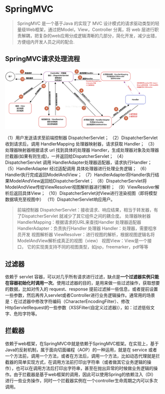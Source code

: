 # SpringMVC

> SpringMVC 是一个基于Java 的实现了 MVC 设计模式的请求驱动类型的轻量级Web框架，通过把Model，View，Controller 分离，将 web 层进行职责解耦，把复杂的web应用分成逻辑清晰的几部分，简化开发，减少出错，方便组内开发人员之间的配合.

## SpringMVC请求处理流程

![image-20220508195426627](../../../image/image-20220508195426627.png)

（1）用户发送请求至前端控制器 DispatcherServlet；
（2）DispatcherServlet 收到请求后，调用 HandlerMapping 处理器映射器，请求获取 Handler；
（3）处理器映射器根据请求 url 找到具体的处理器 Handler，生成处理器对象及处理器拦截器(如果有则生成)，一并返回给DispatcherServlet；
（4）DispatcherServlet 调用 HandlerAdapter处理器适配器，请求执行Handler；
（5）HandlerAdapter 经过适配调用 具体处理器进行处理业务逻辑；
（6）Handler执行完成返回ModelAndView；
（7）HandlerAdapter将Handler执行结果ModelAndView返回给DispatcherServlet；
（8）DispatcherServlet将ModelAndView传给ViewResolver视图解析器进行解析；
（9）ViewResolver解析后返回具体View；
（10）DispatcherServlet对View进行渲染视图（即将模型数据填充至视图中）
（11）DispatcherServlet响应用户。

> 前端控制器 DispatcherServlet：接收请求、响应结果，相当于转发器，有了DispatcherServlet 就减少了其它组件之间的耦合度。
> 处理器映射器 HandlerMapping：根据请求的URL来查找Handler
> 处理器适配器 HandlerAdapter：负责执行Handler
> 处理器 Handler：处理器，需要程序员开发
> 视图解析器 ViewResolver：进行视图的解析，根据视图逻辑名将ModelAndView解析成真正的视图（view）
> 视图View：View是一个接口， 它的实现类支持不同的视图类型，如jsp，freemarker，pdf等等

## 过滤器

依赖于 servlet 容器，可以对几乎所有请求进行过滤，缺点是**一个过滤器实例只能在容器初始化时调用一次**。使用过滤器的目的，是用来做一些过滤操作，获取想要的数据，比如对传入的 request、response 提前过滤掉一些信息，或者提前设置一些参数，然后再传入servlet或者Controller进行业务逻辑操作。通常用的场景是：在过滤器中修改字符编码（CharacterEncodingFilter）、修改HttpServletRequest的一些参数（XSSFilter(自定义过滤器)），如：过滤低俗文字、危险字符等。

## 拦截器

依赖于web框架，在SpringMVC中就是依赖于SpringMVC框架。在实现上，基于Java的反射机制，属于面向切面编程（AOP）的一种运用，就是在 service 或者一个方法前，调用一个方法，或者在方法后，调用一个方法，比如动态代理就是拦截器的简单实现方式，在调用方法前打印出字符串（或者做其它业务逻辑的操作），也可以在调用方法后打印出字符串，甚至在抛出异常的时候做业务逻辑的操作。由于拦截器是基于web框架的调用，因此可以使用Spring的依赖注入（DI）进行一些业务操作，同时一个拦截器实例在一个controller生命周期之内可以多次调用。